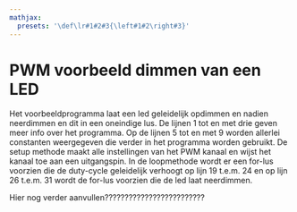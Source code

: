 ```yaml
---
mathjax:
  presets: '\def\lr#1#2#3{\left#1#2\right#3}'
---
```


# PWM voorbeeld dimmen van een LED

Het voorbeeldprogramma laat een led geleidelijk opdimmen en nadien neerdimmen en dit in een oneindige lus.
De lijnen 1 tot en met drie geven meer info over het programma.
Op de lijnen 5 tot en met 9 worden allerlei constanten weergegeven die verder in het programma worden gebruikt.
De setup methode maakt alle instellingen van het PWM kanaal en wijst het kanaal toe aan een uitgangspin.
In de loopmethode wordt er een for-lus voorzien die de duty-cycle geleidelijk verhoogt op lijn 19 t.e.m. 24 en op lijn 26 t.e.m. 31 wordt de for-lus voorzien die de led laat neerdimmen.

Hier nog verder aanvullen?????????????????????????